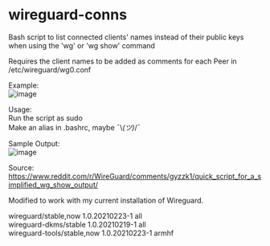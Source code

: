 # wireguard-conns
Bash script to list connected clients' names instead of their public keys when using the 'wg' or 'wg show' command

Requires the client names to be added as comments for each Peer in /etc/wireguard/wg0.conf

Example:<br />
![image](https://user-images.githubusercontent.com/89162705/167468721-f8373be7-5340-45a3-8941-86670b9d4a61.png)

Usage:<br />
Run the script as sudo<br />
Make an alias in .bashrc, maybe ¯\\_(ツ)_/¯

Sample Output:<br />
![image](https://user-images.githubusercontent.com/89162705/167468970-ef712ece-87a2-488e-b81b-687a1933561c.png)

Source:
https://www.reddit.com/r/WireGuard/comments/gyzzk1/quick_script_for_a_simplified_wg_show_output/

Modified to work with my current installation of Wireguard.

wireguard/stable,now 1.0.20210223-1 all<br />
wireguard-dkms/stable 1.0.20210219-1 all<br />
wireguard-tools/stable,now 1.0.20210223-1 armhf
